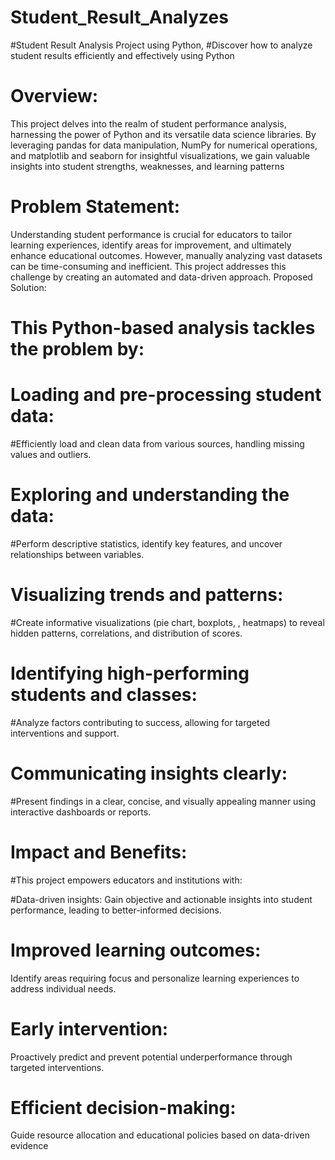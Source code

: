 # Student_Result_Analyzes
#Student Result Analysis Project using Python, 
#Discover how to analyze student results efficiently and effectively using Python
# Overview:
This project delves into the realm of student performance analysis, harnessing the power of Python and its versatile data science libraries. By leveraging pandas for data manipulation, NumPy for numerical operations, and matplotlib and seaborn for insightful visualizations, we gain valuable insights into student strengths, weaknesses, and learning patterns

# Problem Statement:
Understanding student performance is crucial for educators to tailor learning experiences, identify areas for improvement, and ultimately enhance educational outcomes. However, manually analyzing vast datasets can be time-consuming and inefficient. This project addresses this challenge by creating an automated and data-driven approach.
Proposed Solution:

# This Python-based analysis tackles the problem by:
# Loading and pre-processing student data: 
#Efficiently load and clean data from various sources, handling missing values and outliers.
# Exploring and understanding the data: 
#Perform descriptive statistics, identify key features, and uncover relationships between variables.
# Visualizing trends and patterns: 
#Create informative visualizations (pie chart, boxplots, , heatmaps) to reveal hidden patterns, correlations, and distribution of scores.
# Identifying high-performing students and classes:
#Analyze factors contributing to success, allowing for targeted interventions and support.
# Communicating insights clearly:
#Present findings in a clear, concise, and visually appealing manner using interactive dashboards or reports.

# Impact and Benefits:

#This project empowers educators and institutions with:

#Data-driven insights:
Gain objective and actionable insights into student performance, leading to better-informed decisions.
# Improved learning outcomes: 
Identify areas requiring focus and personalize learning experiences to address individual needs.
# Early intervention:
Proactively predict and prevent potential underperformance through targeted interventions.
# Efficient decision-making:
Guide resource allocation and educational policies based on data-driven evidence
